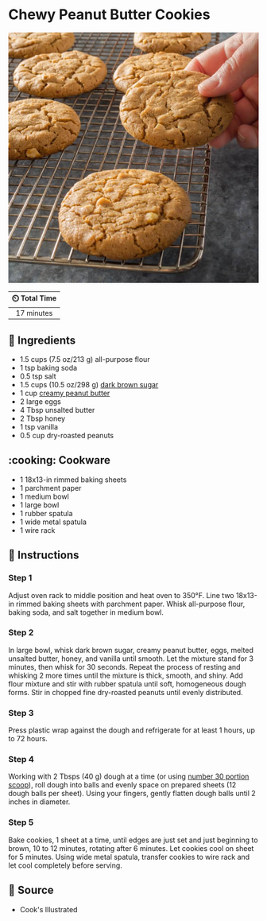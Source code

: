 # Chewy Peanut Butter Cookies

![Chewy Peanut Butter Cookies](../assets/images/chewy-peanut-butter-cookies.jpg)

| :timer_clock: Total Time |
|:-----------------------: |
| 17 minutes |

## :salt: Ingredients

- 1.5 cups (7.5 oz/213 g) all-purpose flour
- 1 tsp baking soda
- 0.5 tsp salt
- 1.5 cups (10.5 oz/298 g) [dark brown sugar][1]
- 1 cup [creamy peanut butter][2]
- 2 large eggs
- 4 Tbsp unsalted butter
- 2 Tbsp honey
- 1 tsp vanilla
- 0.5 cup dry-roasted peanuts

## :cooking: Cookware

- 1 18x13-in rimmed baking sheets
- 1 parchment paper
- 1 medium bowl
- 1 large bowl
- 1 rubber spatula
- 1 wide metal spatula
- 1 wire rack

## :pencil: Instructions

### Step 1

Adjust oven rack to middle position and heat oven to 350°F. Line two 18x13-in rimmed baking sheets with parchment
paper. Whisk all-purpose flour, baking soda, and salt together in medium bowl.

### Step 2

In large bowl, whisk dark brown sugar, creamy peanut butter, eggs, melted unsalted butter, honey, and vanilla until
smooth. Let the mixture stand for 3 minutes, then whisk for 30 seconds. Repeat the process of resting and whisking 2
more times until the mixture is thick, smooth, and shiny. Add flour mixture and stir with rubber spatula until soft,
homogeneous dough forms. Stir in chopped fine dry-roasted peanuts until evenly distributed.

### Step 3

Press plastic wrap against the dough and refrigerate for at least 1 hours, up to 72 hours.

### Step 4

Working with 2 Tbsps (40 g) dough at a time (or using [number 30 portion scoop][3]), roll dough into balls and evenly
space on prepared sheets (12 dough balls per sheet). Using your fingers, gently flatten dough balls until 2 inches in
diameter.

### Step 5

Bake cookies, 1 sheet at a time, until edges are just set and just beginning to brown, 10 to 12 minutes, rotating after
6 minutes. Let cookies cool on sheet for 5 minutes. Using wide metal spatula, transfer cookies to wire rack and let cool
completely before serving.

## :link: Source

- Cook's Illustrated

[1]: <../ingredients/brown-sugar.md>
[2]: <../ingredients/peanut-butter.md>
[3]: <../reference/measuring.md#cookie-scoop-conversion-chart>
